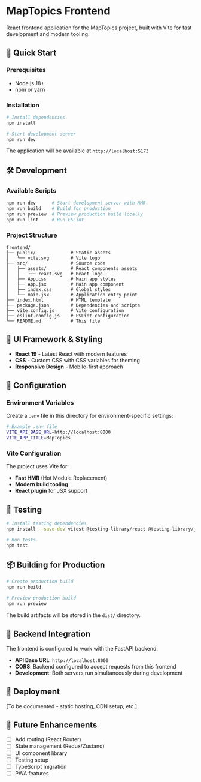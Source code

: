 # MapTopics Frontend

React frontend application for the MapTopics project, built with Vite for fast development and modern tooling.

## 🚀 Quick Start

### Prerequisites
- Node.js 18+
- npm or yarn

### Installation

```bash
# Install dependencies
npm install

# Start development server
npm run dev
```

The application will be available at `http://localhost:5173`

## 🛠️ Development

### Available Scripts

```bash
npm run dev      # Start development server with HMR
npm run build    # Build for production
npm run preview  # Preview production build locally
npm run lint     # Run ESLint
```

### Project Structure

```
frontend/
├── public/             # Static assets
│   └── vite.svg        # Vite logo
├── src/                # Source code
│   ├── assets/         # React components assets
│   │   └── react.svg   # React logo
│   ├── App.css         # Main app styles
│   ├── App.jsx         # Main app component
│   ├── index.css       # Global styles
│   └── main.jsx        # Application entry point
├── index.html          # HTML template
├── package.json        # Dependencies and scripts
├── vite.config.js      # Vite configuration
├── eslint.config.js    # ESLint configuration
└── README.md           # This file
```

## 🎨 UI Framework & Styling

- **React 19** - Latest React with modern features
- **CSS** - Custom CSS with CSS variables for theming
- **Responsive Design** - Mobile-first approach

## 🔧 Configuration

### Environment Variables

Create a `.env` file in this directory for environment-specific settings:

```bash
# Example .env file
VITE_API_BASE_URL=http://localhost:8000
VITE_APP_TITLE=MapTopics
```

### Vite Configuration

The project uses Vite for:
- **Fast HMR** (Hot Module Replacement)
- **Modern build tooling**
- **React plugin** for JSX support

## 🧪 Testing

```bash
# Install testing dependencies
npm install --save-dev vitest @testing-library/react @testing-library/jest-dom

# Run tests
npm test
```

## 📦 Building for Production

```bash
# Create production build
npm run build

# Preview production build
npm run preview
```

The build artifacts will be stored in the `dist/` directory.

## 🔗 Backend Integration

The frontend is configured to work with the FastAPI backend:
- **API Base URL**: `http://localhost:8000`
- **CORS**: Backend configured to accept requests from this frontend
- **Development**: Both servers run simultaneously during development

## 🚀 Deployment

[To be documented - static hosting, CDN setup, etc.]

## 🎯 Future Enhancements

- [ ] Add routing (React Router)
- [ ] State management (Redux/Zustand)
- [ ] UI component library
- [ ] Testing setup
- [ ] TypeScript migration
- [ ] PWA features
